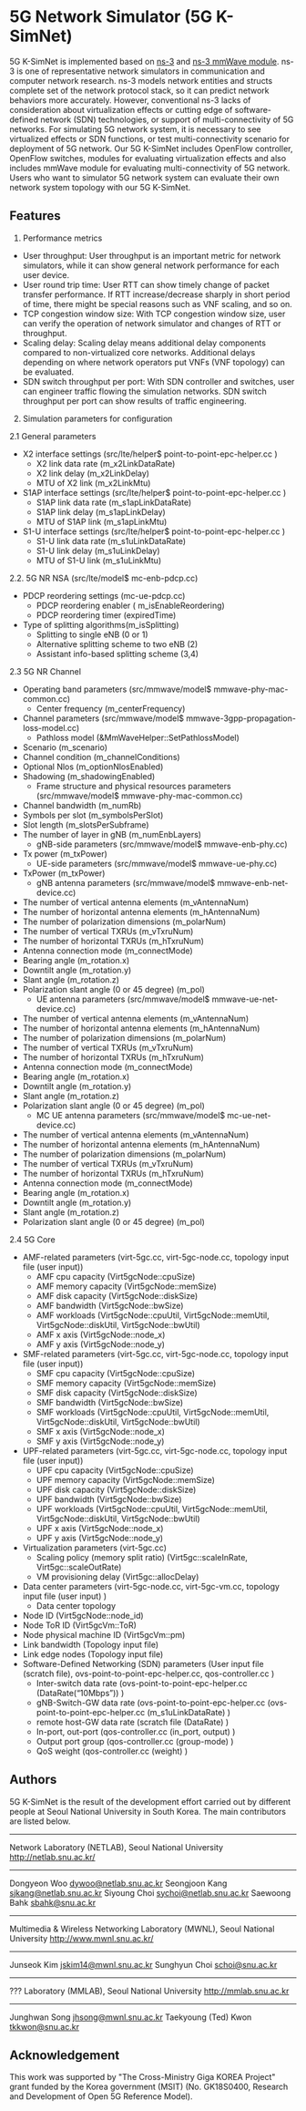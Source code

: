 # 5G Network Simulator (5G K-SimNet)
5G K-SimNet is implemented based on [ns-3](https://www.nsnam.org "ns-3 Website") and [ns-3 mmWave module](https://github.com/nyuwireless/ns3-mmwave "mmWave github"). ns-3 is one of representative network simulators in communication and computer network research. ns-3 models network entities and structs complete set of the network protocol stack, so it can predict network behaviors more accurately. However, conventional ns-3 lacks of consideration about virtualization effects or cutting edge of software-defined network (SDN) technologies, or support of multi-connectivity of 5G networks. For simulating 5G network system, it is necessary to see virtualized effects or SDN functions, or test multi-connectivity scenario for deployment of 5G network. Our 5G K-SimNet includes OpenFlow controller, OpenFlow switches, modules for evaluating virtualization effects and also includes mmWave module for evaluating multi-connectivity of 5G network. Users who want to simulator 5G network system can evaluate their own network system topology with our 5G K-SimNet.

## Features
1. Performance metrics
- User throughput: User throughput is an important metric for network simulators, while it can show general network performance for each user device.
- User round trip time: User RTT can show timely change of packet transfer performance. If RTT increase/decrease sharply in short period of time, there might be special reasons such as VNF scaling, and so on.
- TCP congestion window size: With TCP congestion window size, user can verify the operation of network simulator and changes of RTT or throughput.
- Scaling delay: Scaling delay means additional delay components compared to non-virtualized core networks. Additional delays depending on where network operators put VNFs (VNF topology) can be evaluated.
- SDN switch throughput per port: With SDN controller and switches, user can engineer traffic flowing the simulation networks. SDN switch throughput per port can show results of traffic engineering.

2. Simulation parameters for configuration

2.1 General parameters 
- X2 interface settings (src/lte/helper$ point-to-point-epc-helper.cc )
  + X2 link data rate (m_x2LinkDataRate)
  + X2 link delay (m_x2LinkDelay)
  + MTU of X2 link (m_x2LinkMtu)
- S1AP interface settings (src/lte/helper$ point-to-point-epc-helper.cc )
  + S1AP link data rate (m_s1apLinkDataRate)
  + S1AP link delay (m_s1apLinkDelay)
  + MTU of S1AP link (m_s1apLinkMtu)
- S1-U interface settings (src/lte/helper$ point-to-point-epc-helper.cc )
  + S1-U link data rate (m_s1uLinkDataRate)
  + S1-U link delay (m_s1uLinkDelay)
  + MTU of S1-U link (m_s1uLinkMtu)

2.2. 5G NR NSA (src/lte/model$ mc-enb-pdcp.cc)
- PDCP reordering settings (mc-ue-pdcp.cc)
	+ PDCP reordering enabler ( m_isEnableReordering)
	+ PDCP reordering timer (expiredTime)
- Type of splitting algorithms(m_isSplitting)
	+ Splitting to single eNB (0 or 1)
	+ Alternative splitting scheme to two eNB (2)
	+ Assistant info-based splitting scheme (3,4)

2.3 5G NR Channel
- Operating band parameters (src/mmwave/model$ mmwave-phy-mac-common.cc)
	+ Center frequency (m_centerFrequency)
- Channel parameters (src/mmwave/model$ mmwave-3gpp-propagation-loss-model.cc)
	+ Pathloss model (&MmWaveHelper::SetPathlossModel)
- Scenario (m_scenario)
- Channel condition (m_channelConditions)
- Optional Nlos (m_optionNlosEnabled)
- Shadowing (m_shadowingEnabled)
  + Frame structure and physical resources parameters (src/mmwave/model$ mmwave-phy-mac-common.cc)
- Channel bandwidth (m_numRb)
- Symbols per slot (m_symbolsPerSlot)
- Slot length (m_slotsPerSubframe)
- The number of layer in gNB (m_numEnbLayers)
  + gNB-side parameters (src/mmwave/model$ mmwave-enb-phy.cc)
- Tx power (m_txPower)
	+ UE-side parameters (src/mmwave/model$ mmwave-ue-phy.cc)
- TxPower (m_txPower)
  + gNB antenna parameters (src/mmwave/model$ mmwave-enb-net-device.cc)
- The number of vertical antenna elements (m_vAntennaNum)
- The number of horizontal antenna elements (m_hAntennaNum)
- The number of polarization dimensions (m_polarNum)
- The number of vertical TXRUs (m_vTxruNum)
- The number of horizontal TXRUs (m_hTxruNum)
- Antenna connection mode (m_connectMode)
- Bearing angle (m_rotation.x)
- Downtilt angle (m_rotation.y)
- Slant angle (m_rotation.z)
- Polarization slant angle (0 or 45 degree) (m_pol)
  + UE antenna parameters (src/mmwave/model$ mmwave-ue-net-device.cc)
- The number of vertical antenna elements (m_vAntennaNum)
- The number of horizontal antenna elements (m_hAntennaNum)
- The number of polarization dimensions (m_polarNum)
- The number of vertical TXRUs (m_vTxruNum)
- The number of horizontal TXRUs (m_hTxruNum)
- Antenna connection mode (m_connectMode)
- Bearing angle (m_rotation.x)
- Downtilt angle (m_rotation.y)
- Slant angle (m_rotation.z)
- Polarization slant angle (0 or 45 degree) (m_pol)
	+ MC UE antenna parameters (src/mmwave/model$ mc-ue-net-device.cc)
- The number of vertical antenna elements (m_vAntennaNum)
- The number of horizontal antenna elements (m_hAntennaNum)
- The number of polarization dimensions (m_polarNum)
- The number of vertical TXRUs (m_vTxruNum)
- The number of horizontal TXRUs (m_hTxruNum)
- Antenna connection mode (m_connectMode)
- Bearing angle (m_rotation.x)
- Downtilt angle (m_rotation.y)
- Slant angle (m_rotation.z)
- Polarization slant angle (0 or 45 degree) (m_pol)

2.4 5G Core
- AMF-related parameters (virt-5gc.cc, virt-5gc-node.cc, topology input file (user input))
	+ AMF cpu capacity (Virt5gcNode::cpuSize)
	+ AMF memory capacity (Virt5gcNode::memSize)
	+ AMF disk capacity (Virt5gcNode::diskSize)
	+ AMF bandwidth (Virt5gcNode::bwSize)
	+ AMF workloads (Virt5gcNode::cpuUtil, Virt5gcNode::memUtil, Virt5gcNode::diskUtil, Virt5gcNode::bwUtil)
	+ AMF x axis (Virt5gcNode::node_x)
	+ AMF y axis (Virt5gcNode::node_y)
- SMF-related parameters (virt-5gc.cc, virt-5gc-node.cc, topology input file (user input))
	+ SMF cpu capacity (Virt5gcNode::cpuSize)
	+ SMF memory capacity (Virt5gcNode::memSize)
	+ SMF disk capacity (Virt5gcNode::diskSize)
	+ SMF bandwidth (Virt5gcNode::bwSize)
	+ SMF workloads (Virt5gcNode::cpuUtil, Virt5gcNode::memUtil, Virt5gcNode::diskUtil, Virt5gcNode::bwUtil)
	+ SMF x axis (Virt5gcNode::node_x)
	+ SMF y axis (Virt5gcNode::node_y)
- UPF-related parameters (virt-5gc.cc, virt-5gc-node.cc, topology input file (user input))
	+ UPF cpu capacity (Virt5gcNode::cpuSize)
	+ UPF memory capacity (Virt5gcNode::memSize)
	+ UPF disk capacity (Virt5gcNode::diskSize)
	+ UPF bandwidth (Virt5gcNode::bwSize)
	+ UPF workloads (Virt5gcNode::cpuUtil, Virt5gcNode::memUtil, Virt5gcNode::diskUtil, Virt5gcNode::bwUtil)
	+ UPF x axis (Virt5gcNode::node_x)
	+ UPF y axis (Virt5gcNode::node_y)
- Virtualization parameters (virt-5gc.cc)
	+ Scaling policy (memory split ratio) (Virt5gc::scaleInRate, Virt5gc::scaleOutRate)
	+ VM provisioning delay (Virt5gc::allocDelay)
- Data center parameters (virt-5gc-node.cc, virt-5gc-vm.cc, topology input file (user input) )
	+ Data center topology
- Node ID (Virt5gcNode::node_id)
- Node ToR ID (Virt5gcVm::ToR)
- Node physical machine ID (Virt5gcVm::pm)
- Link bandwidth (Topology input file)
- Link edge nodes (Topology input file)
- Software-Defined Networking (SDN) parameters (User input file (scratch file), ovs-point-to-point-epc-helper.cc, qos-controller.cc )
	+ Inter-switch data rate (ovs-point-to-point-epc-helper.cc (DataRate(“10Mbps”)) )
	+ gNB-Switch-GW data rate (ovs-point-to-point-epc-helper.cc (ovs-point-to-point-epc-helper.cc (m_s1uLinkDataRate) )
	+ remote host-GW data rate (scratch file (DataRate) )
	+ In-port, out-port (qos-controller.cc (in_port, output) )
	+ Output port group (qos-controller.cc (group-mode) )
	+ QoS weight (qos-controller.cc (weight) )

## Authors
5G K-SimNet is the result of the development effort carried out by different people at Seoul National University in South Korea. The main contributors are listed below.

- - -
Network Laboratory (NETLAB), Seoul National University http://netlab.snu.ac.kr/
- - -
Dongyeon Woo <dywoo@netlab.snu.ac.kr>
Seongjoon Kang <sjkang@netlab.snu.ac.kr>
Siyoung Choi <sychoi@netlab.snu.ac.kr>
Saewoong Bahk <sbahk@snu.ac.kr>

- - -
Multimedia & Wireless Networking Laboratory (MWNL), Seoul National University http://www.mwnl.snu.ac.kr/
- - -
Junseok Kim <jskim14@mwnl.snu.ac.kr>
Sunghyun Choi <schoi@snu.ac.kr>

- - -
??? Laboratory (MMLAB), Seoul National University http://mmlab.snu.ac.kr
- - -
Junghwan Song <jhsong@mwnl.snu.ac.kr>
Taekyoung (Ted) Kwon <tkkwon@snu.ac.kr>


## Acknowledgement
This work was supported by "The Cross-Ministry Giga KOREA Project" grant funded by the Korea government (MSIT) (No. GK18S0400, Research and Development of Open 5G Reference Model).
